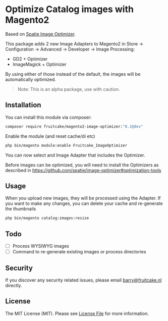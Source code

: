 # Optimize Catalog images with Magento2

Based on [Spatie Image Optimizer](https://github.com/spatie/image-optimizer).

This package adds 2 new Image Adapters to Magento2 in Store -> Configuration -> Advanced -> Developer -> Image Processing:
 - GD2 + Optimizer
 - ImageMagick + Optimizer
 
By using either of those instead of the default, the images will be automatically optimized.

> Note: This is an alpha package, use with caution.

## Installation

You can install this module via composer:

```bash
composer require fruitcake/magento2-image-optimizer:"0.1@dev"
```

Enable the module (and reset cache/di etc)

```bash
php bin/magento module:enable Fruitcake_ImageOptimizer
```

You can now select and Image Adapter that includes the Optimizer.

Before images can be optimized, you will need to install the Optimizers as described in https://github.com/spatie/image-optimizer#optimization-tools

## Usage

When you upload new images, they will be processed using the Adapter. If you want to make any changes, you can delete your cache and re-generate the thumbnails

```bash
php bin/magento catalog:images:resize
```

## Todo

 - [ ] Process WYSIWYG images
 - [ ] Command to re-generate existing images or process directories
 
## Security

If you discover any security related issues, please email barry@fruitcake.nl directly.

## License

The MIT License (MIT). Please see [License File](LICENSE) for more information.
